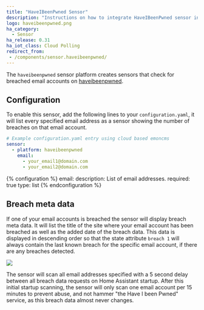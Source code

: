 ```yaml
---
title: "HaveIBeenPwned Sensor"
description: "Instructions on how to integrate HaveIBeenPwned sensor into Home Assistant."
logo: haveibeenpwned.png
ha_category:
  - Sensor
ha_release: 0.31
ha_iot_class: Cloud Polling
redirect_from:
 - /components/sensor.haveibeenpwned/
---
```


The `haveibeenpwned` sensor platform creates sensors that check for breached email accounts on [haveibeenpwned](https://haveibeenpwned.com).

## Configuration

To enable this sensor, add the following lines to your `configuration.yaml`, it will list every specified email address as a sensor showing
the number of breaches on that email account.

```yaml
# Example configuration.yaml entry using cloud based emoncms
sensor:
  - platform: haveibeenpwned
    email:
      - your_email1@domain.com
      - your_email2@domain.com
```

{% configuration %}
email:
  description: List of email addresses.
  required: true
  type: list
{% endconfiguration %}

## Breach meta data

If one of your email accounts is breached the sensor will display breach meta data. It will list the title of the site where your email
account has been breached as well as the added date of the breach data. This data is displayed in descending order so that the state attribute
`breach 1` will always contain the last known breach for the specific email account, if there are any breaches detected.

<p class='img'>
  <img src='/images/components/haveibeenpwned/sensor.png' />
</p>

<p class='note warning'>
  The sensor will scan all email addresses specified with a 5 second delay between all breach data requests on Home Assistant startup.
  After this initial startup scanning, the sensor will only scan one email account per 15 minutes to prevent abuse, and not hammer "the
  Have I been Pwned" service, as this breach data almost never changes.
</p>
